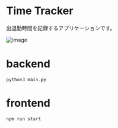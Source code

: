 # Time Tracker
出退勤時間を記録するアプリケーションです。

![image](https://github.com/fog-zs/time-tracker/assets/38463346/b4656ed4-9d32-4305-a3a8-fd5198419cd8)


# backend
```
python3 main.py
```

# frontend
```
npm run start
```
